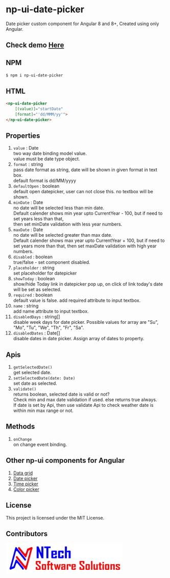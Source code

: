 # np-ui-date-picker
Date picker custom component for Angular 8 and 8+, Created using only Angular.

## Check demo [Here](https://stackblitz.com/edit/np-ui-date-picker)

## NPM
`$ npm i np-ui-date-picker`

## HTML
````html
<np-ui-date-picker 
    [(value)]="startDate" 
    [format]="'dd/MMM/yy'">
</np-ui-date-picker>
````

## Properties
1.  `value` : Date  
    two way date binding model value.  
    value must be date type object.  
2.  `format` : string  
    pass date format as string, date will be shown in given format in text box.  
    default format is dd/MM/yyyy  
3.  `defaultOpen` : boolean  
    default open datepicker, user can not close this. no textbox will be shown.  
4.  `minDate` : Date  
    no date will be selected less than min date.  
    Default calender shows min year upto CurrentYear - 100, but if need to set years less than that,   
    then set minDate validation with less year numbers.  
5.  `maxDate` : Date  
    no date will be selected greater than max date.  
    Default calender shows max year upto CurrentYear + 100, but if need to set years more than that, then set maxDate   validation with high year numbers.  
6.  `disabled` : boolean  
    true/false - set component disabled.  
7.  `placeholder` : string  
    set placeholder for datepicker  
8.  `showToday` : boolean  
    show/hide Today link in datepicker pop up, on click of link today's date will be set as selected.  
9.  `required` : boolean  
    default value is false. add required attribute to input textbox.  
10. `name` : string  
    add name attribute to input textbox.  
11. `disabledDays` : string[]  
    disable week days for date picker. Possible values for array are "Su", "Mo", "Tu", "We", "Th", "Fr", "Sa".  
12. `disabledDates` : Date[]  
    disable dates in date picker. Assign array of dates to property.  

## Apis  
1.  `getSelectedDate()`  
    get selected date.  
2.  `setSelectedDate(date: Date)`  
    set date as selected.  
3.  `validate()`  
    returns boolean, selected date is valid or not?  
    Check min and max date validation if used. else returns true always.  
    If date is set by Api, then use validate Api to check weather date is within min max range or not.  

## Methods  
1.  `onChange`  
    on change event binding.  

## Other np-ui components for Angular
1. [Data grid](https://www.npmjs.com/package/np-ui-data-grid)
2. [Date picker](https://www.npmjs.com/package/np-ui-date-picker)
3. [Time picker](https://www.npmjs.com/package/np-ui-time-picker)
4. [Color picker](https://www.npmjs.com/package/np-ui-color-picker)

## License
This project is licensed under the MIT License.

## Contributors
![](https://raw.githubusercontent.com/NilavPatel/nilavpatel.github.io/master/images/logo-large.png)